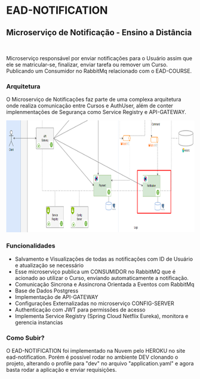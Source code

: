 <h1>EAD-NOTIFICATION</h1>
<h2>Microserviço de Notificação - Ensino a Distância </h2>
<br>

<p>Microserviço responsável por enviar notificações para o Usuário assim que ele se matricular-se, finalizar, enviar tarefa ou remover um Curso. Publicando um Consumidor no RabbitMq relacionado com o EAD-COURSE.</p>

<h3>Arquitetura</h3>
<p>O Microserviço de Notificações faz parte de uma complexa arquitetura onde realiza comunicação entre Cursos e AuthUser, além de conter implenmentações de Segurança como Service Registry e API-GATEWAY.</p>
<img height="300em" src="https://github.com/adrianmuniz/ead_notification/blob/main/arquitetura_notification.png"/>

<h3>Funcionalidades</h3>
<ul>
    <li>Salvamento e Visualizações de todas as notificações com ID de Usuário e atualização se necessário</li>
    <li>Esse microserviço publica um CONSUMIDOR no RabbitMQ que é acionado ao utilizar o Curso, enviando automaticamente a notificação.</li>
    <li>Comunicação Sincrona e Assincrona Orientada a Eventos com RabbitMq</li>
    <li>Base de Dados Postgress</li>
    <li>Implementação de API-GATEWAY</li>
    <li>Configurações Externalizadas no microserviço CONFIG-SERVER</li>
    <li>Authenticação com JWT para permissões de acesso</li>
    <li>Implementa Service Registry (Spring Cloud Netflix Eureka), monitora e gerencia instancias</li>
</ul>

<h3>Como Subir?</h3>
<p>O EAD-NOTIFICATION foi implementado na Nuvem pelo HEROKU no site ead-notification. Porém é possivel rodar no ambiente DEV clonando o projeto, alterando o profile para "dev" no arquivo "application.yaml" e agora basta rodar a aplicação e enviar requisições.</p>
